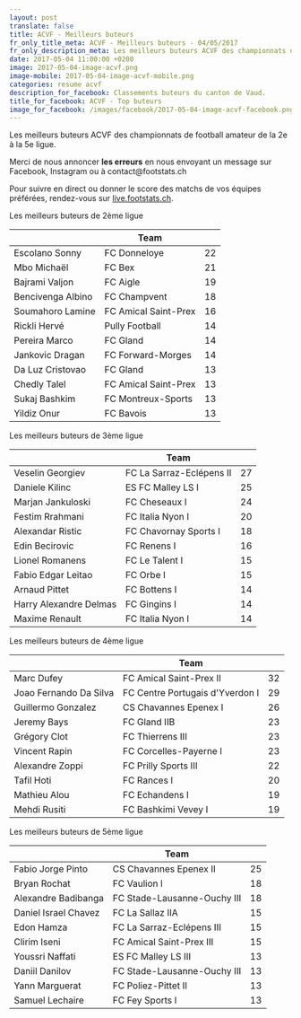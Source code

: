 ```yaml
---
layout: post
translate: false
title: ACVF - Meilleurs buteurs
fr_only_title_meta: ACVF - Meilleurs buteurs - 04/05/2017
fr_only_description_meta: Les meilleurs buteurs ACVF des championnats de football amateur de la 2e à la 5e ligue - 04/05/2017
date: 2017-05-04 11:00:00 +0200
image: 2017-05-04-image-acvf.png
image-mobile: 2017-05-04-image-acvf-mobile.png
categories: resume acvf
description_for_facebook: Classements buteurs du canton de Vaud.
title_for_facebook: ACVF - Top buteurs
image_for_facebook: /images/facebook/2017-05-04-image-acvf-facebook.png
---
```

<p>Les meilleurs buteurs ACVF des championnats de football amateur de la 2e à la 5e ligue.</p>
<p>Merci de nous annoncer <b>les erreurs</b> en nous envoyant un message sur Facebook, Instagram ou à contact@footstats.ch</p>
<p>Pour suivre en direct ou donner le score des matchs de vos équipes préférées, rendez-vous sur <a href='http://live.footstats.ch'>live.footstats.ch</a>.</p>

<p>Les meilleurs buteurs de 2ème ligue</p><table class="table"><thead><tr><th><i class="fa fa-male"></i></th><th>Team</th><th><i class="fa fa-futbol-o"></i></th></tr></thead><tbody><tr><td>Escolano Sonny</td><td>FC Donneloye</td><td>22</td></tr><tr><td>Mbo Michaël</td><td>FC Bex</td><td>21</td></tr><tr><td>Bajrami Valjon</td><td>FC Aigle</td><td>19</td></tr><tr><td>Bencivenga Albino</td><td>FC Champvent</td><td>18</td></tr><tr><td>Soumahoro Lamine</td><td>FC Amical Saint-Prex</td><td>16</td></tr><tr><td>Rickli Hervé</td><td>Pully Football</td><td>14</td></tr><tr><td>Pereira Marco</td><td>FC Gland</td><td>14</td></tr><tr><td>Jankovic Dragan</td><td>FC Forward-Morges</td><td>14</td></tr><tr><td>Da Luz Cristovao</td><td>FC Gland</td><td>13</td></tr><tr><td>Chedly Talel</td><td>FC Amical Saint-Prex</td><td>13</td></tr><tr><td>Sukaj Bashkim</td><td>FC Montreux-Sports</td><td>13</td></tr><tr><td>Yildiz Onur</td><td>FC Bavois</td><td>13</td></tr></tbody></table><p>Les meilleurs buteurs de 3ème ligue</p><table class="table"><thead><tr><th><i class="fa fa-male"></i></th><th>Team</th><th><i class="fa fa-futbol-o"></i></th></tr></thead><tbody><tr><td>Veselin Georgiev</td><td>FC La Sarraz-Eclépens II</td><td>27</td></tr><tr><td>Daniele Kilinc</td><td>ES FC Malley LS I</td><td>25</td></tr><tr><td>Marjan Jankuloski</td><td>FC Cheseaux I</td><td>24</td></tr><tr><td>Festim Rrahmani</td><td>FC Italia Nyon I</td><td>20</td></tr><tr><td>Alexandar Ristic</td><td>FC Chavornay Sports I</td><td>18</td></tr><tr><td>Edin Becirovic</td><td>FC Renens I</td><td>16</td></tr><tr><td>Lionel Romanens</td><td>FC Le Talent I</td><td>15</td></tr><tr><td>Fabio Edgar Leitao</td><td>FC Orbe I</td><td>15</td></tr><tr><td>Arnaud Pittet</td><td>FC Bottens I</td><td>14</td></tr><tr><td>Harry Alexandre Delmas</td><td>FC Gingins I</td><td>14</td></tr><tr><td>Maxime Renault</td><td>FC Italia Nyon I</td><td>14</td></tr></tbody></table><p>Les meilleurs buteurs de 4ème ligue</p><table class="table"><thead><tr><th><i class="fa fa-male"></i></th><th>Team</th><th><i class="fa fa-futbol-o"></i></th></tr></thead><tbody><tr><td>Marc Dufey</td><td>FC Amical Saint-Prex II</td><td>32</td></tr><tr><td>Joao Fernando Da Silva</td><td>FC Centre Portugais d'Yverdon I</td><td>29</td></tr><tr><td>Guillermo Gonzalez</td><td>CS Chavannes Epenex I</td><td>26</td></tr><tr><td>Jeremy Bays</td><td>FC Gland IIB</td><td>23</td></tr><tr><td>Grégory Clot</td><td>FC Thierrens III</td><td>23</td></tr><tr><td>Vincent Rapin</td><td>FC Corcelles-Payerne l</td><td>23</td></tr><tr><td>Alexandre Zoppi</td><td>FC Prilly Sports III</td><td>22</td></tr><tr><td>Tafil Hoti</td><td>FC Rances l</td><td>20</td></tr><tr><td>Mathieu Alou</td><td>FC Echandens I</td><td>19</td></tr><tr><td>Mehdi Rusiti</td><td>FC Bashkimi Vevey I</td><td>19</td></tr></tbody></table><p>Les meilleurs buteurs de 5ème ligue</p><table class="table"><thead><tr><th><i class="fa fa-male"></i></th><th>Team</th><th><i class="fa fa-futbol-o"></i></th></tr></thead><tbody><tr><td>Fabio Jorge Pinto</td><td>CS Chavannes Epenex II</td><td>25</td></tr><tr><td>Bryan Rochat</td><td>FC Vaulion l</td><td>18</td></tr><tr><td>Alexandre Badibanga</td><td>FC Stade-Lausanne-Ouchy III</td><td>18</td></tr><tr><td>Daniel Israel Chavez</td><td>FC La Sallaz IIA</td><td>15</td></tr><tr><td>Edon Hamza</td><td>FC La Sarraz-Eclépens III</td><td>15</td></tr><tr><td>Clirim Iseni</td><td>FC Amical Saint-Prex III</td><td>15</td></tr><tr><td>Youssri Naffati</td><td>ES FC Malley LS III</td><td>13</td></tr><tr><td>Daniil Danilov</td><td>FC Stade-Lausanne-Ouchy III</td><td>13</td></tr><tr><td>Yann Marguerat</td><td>FC Poliez-Pittet II</td><td>13</td></tr><tr><td>Samuel Lechaire</td><td>FC Fey Sports l</td><td>13</td></tr></tbody></table>